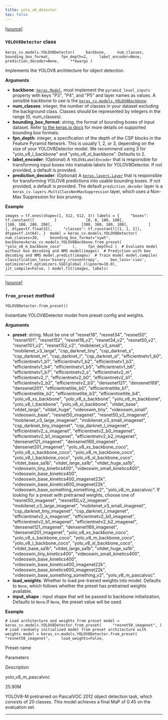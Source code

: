 ```yaml
---
title: yolo_v8_detector
toc: false
---
```


[\[source\]](https://github.com/keras-team/keras-cv/tree/v0.9.0/keras_cv/src/models/object_detection/yolo_v8/yolo_v8_detector.py#L323)

### `YOLOV8Detector` class

`keras_cv.models.YOLOV8Detector(     backbone,     num_classes,     bounding_box_format,     fpn_depth=2,     label_encoder=None,     prediction_decoder=None,     **kwargs )`

Implements the YOLOV8 architecture for object detection.

**Arguments**

- **backbone**: [`keras.Model`](/api/models/model#model-class), must implement the `pyramid_level_inputs` property with keys "P3", "P4", and "P5" and layer names as values. A sensible backbone to use is the [`keras_cv.models.YOLOV8Backbone`](/api/keras_cv/models/backbones/yolo_v8#yolov8backbone-class).
- **num_classes**: integer, the number of classes in your dataset excluding the background class. Classes should be represented by integers in the range \[0, num_classes).
- **bounding_box_format**: string, the format of bounding boxes of input dataset. Refer [to the keras.io docs](https://keras.io/api/keras_cv/bounding_box/formats/) for more details on supported bounding box formats.
- **fpn_depth**: integer, a specification of the depth of the CSP blocks in the Feature Pyramid Network. This is usually 1, 2, or 3, depending on the size of your YOLOV8Detector model. We recommend using 3 for "yolo_v8_l_backbone" and "yolo_v8_xl_backbone". Defaults to 2.
- **label_encoder**: (Optional) A `YOLOV8LabelEncoder` that is responsible for transforming input boxes into trainable labels for YOLOV8Detector. If not provided, a default is provided.
- **prediction_decoder**: (Optional) A [`keras.layers.Layer`](/api/layers/base_layer#layer-class) that is responsible for transforming YOLOV8 predictions into usable bounding boxes. If not provided, a default is provided. The default `prediction_decoder` layer is a `keras_cv.layers.MultiClassNonMaxSuppression` layer, which uses a Non-Max Suppression for box pruning.

**Example**

`images = tf.ones(shape=(1, 512, 512, 3)) labels = {     "boxes": tf.constant([         [             [0, 0, 100, 100],             [100, 100, 200, 200],             [300, 300, 100, 100],         ]     ], dtype=tf.float32),     "classes": tf.constant([[1, 1, 1]], dtype=tf.int64), }  model = keras_cv.models.YOLOV8Detector(     num_classes=20,     bounding_box_format="xywh",     backbone=keras_cv.models.YOLOV8Backbone.from_preset(         "yolo_v8_m_backbone_coco"     ),     fpn_depth=2 )  # Evaluate model without box decoding and NMS model(images)  # Prediction with box decoding and NMS model.predict(images)  # Train model model.compile(     classification_loss='binary_crossentropy',     box_loss='ciou',     optimizer=tf.optimizers.SGD(global_clipnorm=10.0),     jit_compile=False, ) model.fit(images, labels)`

---

[\[source\]](https://github.com/keras-team/keras-cv/tree/v0.9.0/keras_cv/src/models/task.py#L183)

### `from_preset` method

`YOLOV8Detector.from_preset()`

Instantiate YOLOV8Detector model from preset config and weights.

**Arguments**

- **preset**: string. Must be one of "resnet18", "resnet34", "resnet50", "resnet101", "resnet152", "resnet18_v2", "resnet34_v2", "resnet50_v2", "resnet101_v2", "resnet152_v2", "mobilenet_v3_small", "mobilenet_v3_large", "csp_darknet_tiny", "csp_darknet_s", "csp_darknet_m", "csp_darknet_l", "csp_darknet_xl", "efficientnetv1_b0", "efficientnetv1_b1", "efficientnetv1_b2", "efficientnetv1_b3", "efficientnetv1_b4", "efficientnetv1_b5", "efficientnetv1_b6", "efficientnetv1_b7", "efficientnetv2_s", "efficientnetv2_m", "efficientnetv2_l", "efficientnetv2_b0", "efficientnetv2_b1", "efficientnetv2_b2", "efficientnetv2_b3", "densenet121", "densenet169", "densenet201", "efficientnetlite_b0", "efficientnetlite_b1", "efficientnetlite_b2", "efficientnetlite_b3", "efficientnetlite_b4", "yolo_v8_xs_backbone", "yolo_v8_s_backbone", "yolo_v8_m_backbone", "yolo_v8_l_backbone", "yolo_v8_xl_backbone", "vitdet_base", "vitdet_large", "vitdet_huge", "videoswin_tiny", "videoswin_small", "videoswin_base", "resnet50_imagenet", "resnet50_v2_imagenet", "mobilenet_v3_large_imagenet", "mobilenet_v3_small_imagenet", "csp_darknet_tiny_imagenet", "csp_darknet_l_imagenet", "efficientnetv2_s_imagenet", "efficientnetv2_b0_imagenet", "efficientnetv2_b1_imagenet", "efficientnetv2_b2_imagenet", "densenet121_imagenet", "densenet169_imagenet", "densenet201_imagenet", "yolo_v8_xs_backbone_coco", "yolo_v8_s_backbone_coco", "yolo_v8_m_backbone_coco", "yolo_v8_l_backbone_coco", "yolo_v8_xl_backbone_coco", "vitdet_base_sa1b", "vitdet_large_sa1b", "vitdet_huge_sa1b", "videoswin_tiny_kinetics400", "videoswin_small_kinetics400", "videoswin_base_kinetics400", "videoswin_base_kinetics400_imagenet22k", "videoswin_base_kinetics600_imagenet22k", "videoswin_base_something_something_v2", "yolo_v8_m_pascalvoc". If looking for a preset with pretrained weights, choose one of "resnet50_imagenet", "resnet50_v2_imagenet", "mobilenet_v3_large_imagenet", "mobilenet_v3_small_imagenet", "csp_darknet_tiny_imagenet", "csp_darknet_l_imagenet", "efficientnetv2_s_imagenet", "efficientnetv2_b0_imagenet", "efficientnetv2_b1_imagenet", "efficientnetv2_b2_imagenet", "densenet121_imagenet", "densenet169_imagenet", "densenet201_imagenet", "yolo_v8_xs_backbone_coco", "yolo_v8_s_backbone_coco", "yolo_v8_m_backbone_coco", "yolo_v8_l_backbone_coco", "yolo_v8_xl_backbone_coco", "vitdet_base_sa1b", "vitdet_large_sa1b", "vitdet_huge_sa1b", "videoswin_tiny_kinetics400", "videoswin_small_kinetics400", "videoswin_base_kinetics400", "videoswin_base_kinetics400_imagenet22k", "videoswin_base_kinetics600_imagenet22k", "videoswin_base_something_something_v2", "yolo_v8_m_pascalvoc".
- **load_weights**: Whether to load pre-trained weights into model. Defaults to `None`, which follows whether the preset has pretrained weights available.
- **input_shape** : input shape that will be passed to backbone initialization, Defaults to `None`.If `None`, the preset value will be used.

**Example**

`# Load architecture and weights from preset model = keras_cv.models.YOLOV8Detector.from_preset(     "resnet50_imagenet", )  # Load randomly initialized model from preset architecture with weights model = keras_cv.models.YOLOV8Detector.from_preset(     "resnet50_imagenet",     load_weights=False,`

Preset name

Parameters

Description

yolo_v8_m_pascalvoc

25.90M

YOLOV8-M pretrained on PascalVOC 2012 object detection task, which consists of 20 classes. This model achieves a final MaP of 0.45 on the evaluation set.

---

